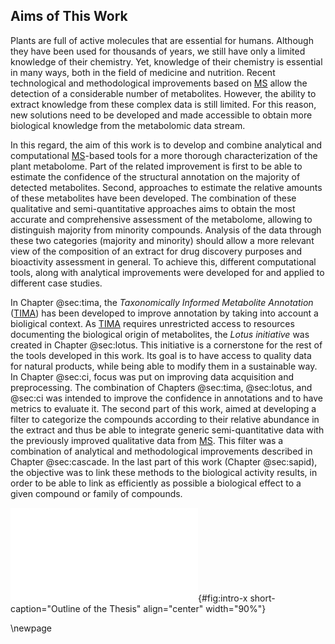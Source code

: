 ## Aims of This Work

Plants are full of active molecules that are essential for humans.
Although they have been used for thousands of years, we still have only a limited knowledge of their chemistry.
Yet, knowledge of their chemistry is essential in many ways, both in the field of medicine and nutrition.
Recent technological and methodological improvements based on [MS](#ms) allow the detection of a considerable number of metabolites.
However, the ability to extract knowledge from these complex data is still limited.
For this reason, new solutions need to be developed and made accessible to obtain more biological knowledge from the metabolomic data stream.

In this regard, the aim of this work is to develop and combine analytical and computational [MS](#ms)-based tools for a more thorough characterization of the plant metabolome.
Part of the related improvement is first to be able to estimate the confidence of the structural annotation on the majority of detected metabolites.
Second, approaches to estimate the relative amounts of these metabolites have been developed.
The combination of these qualitative and semi-quantitative approaches aims to obtain the most accurate and comprehensive assessment of the metabolome, allowing to distinguish majority from minority compounds.
Analysis of the data through these two categories (majority and minority) should allow a more relevant view of the composition of an extract for drug discovery purposes and bioactivity assessment in general.
To achieve this, different computational tools, along with analytical improvements were developed for and applied to different case studies.

In Chapter @sec:tima, the *Taxonomically Informed Metabolite Annotation* ([TIMA](#tima)) has been developed to improve annotation by taking into account a bioligical context.
As [TIMA](#tima) requires unrestricted access to resources documenting the biological origin of metabolites, the *Lotus initiative* was created in Chapter @sec:lotus.
This initiative is a cornerstone for the rest of the tools developed in this work.
Its goal is to have access to quality data for natural products, while being able to modify them in a sustainable way.
In Chapter @sec:ci, focus was put on improving data acquisition and preprocessing. 
The combination of Chapters @sec:tima, @sec:lotus, and @sec:ci was intended to improve the confidence in annotations and to have metrics to evaluate it.
The second part of this work, aimed at developing a filter to categorize the compounds according to their relative abundance in the extract and thus be able to integrate generic semi-quantitative data with the previously improved qualitative data from [MS](#ms).
This filter was a combination of analytical and methodological improvements described in Chapter @sec:cascade.
In the last part of this work (Chapter @sec:sapid), the objective was to link these methods to the biological activity results, in order to be able to link as efficiently as possible a biological effect to a given compound or family of compounds.

![**Outline of the Thesis.** Each rectangle represents a chapter.](images/thesis-graphical-abstract.pdf "graphical-abstract"){#fig:intro-x short-caption="Outline of the Thesis" align="center" width="90%"}

\newpage